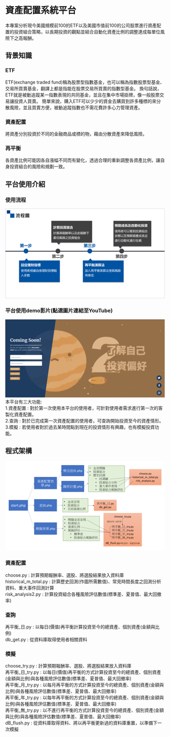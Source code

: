 # 資產配置系統平台
本專案分析現今美國規模前100的ETF以及美國市值前100的公司股票進行資產配置的投資組合策略，以長期投資的觀點並結合自動化資產比例的調整達成每單位風險下之高報酬。

## 背景知識
### ETF
ETF(exchange traded fund)稱為股票型指數基金，也可以稱為指數股票型基金、交易所買賣基金，翻譯上都是指能在股票交易所買賣的指數型基金。
換句話說，ETF就是被動追蹤某一指數表現的共同基金，並且在集中市場掛牌，像一般股票交易讓投資人買賣。
簡單來說，購入ETF可以少少的資金去購買到許多種標的來分散風險，並且買賣方便，被動追蹤指數也不需花費許多心力管理資產。

### 資產配置
將資產分別投資於不同的金融商品或標的物，藉由分散資產來降低風險。

### 再平衡
各資產比例可能因各自漲幅不同而有變化，透過合理的重新調整各資產比例，讓自身投資組合的風險和規劃一致。

## 平台使用介紹
### 使用流程
![image](https://github.com/alia0801/asset-alloation-v2/blob/master/img/%E5%B9%B3%E5%8F%B0%E6%B5%81%E7%A8%8B.png)

### 平台使用demo影片(點選圖片連結至YouTube) 
[![image](https://github.com/alia0801/asset-alloation-v2/blob/master/img/webpage.png)](https://youtu.be/xLpLOp0RFhE)
本平台有三大功能:  
1.資產配置 : 對於第一次使用本平台的使用者，可針對使用者需求進行第一次的客製化資產配置。  
2.查詢 : 對於已完成第一次資產配置的使用者，可查詢開始投資至今的資產情形。  
3.模擬 : 若使用者對於過去某時間點到現在的投資情形有興趣，也有模擬投資功能。 

## 程式架構
![image](https://github.com/alia0801/asset-alloation-v2/blob/master/img/%E8%B3%87%E7%94%A2%E9%85%8D%E7%BD%AE%E7%A8%8B%E5%BC%8F%E6%9E%B6%E6%A7%8B.png)
  
  
### 資產配置  
choose.py : 計算預期報酬率、選股、將選股結果放入資料庫  
historical_m_total.py : 計算歷史回測(作圖所需數值)、常見時間長度之回測分析資料、重大事件回測計算  
risk_analysis2.py : 計算投資組合各種風險評估數值(標準差、夏普值、最大回撤率)  

### 查詢
再平衡_日.py : 以每日(價值)再平衡計算投資至今的總資產、個別資產(金額與比例)  
db_get.py : 從資料庫取得使用者相關資料  

### 模擬
choose_try.py : 計算預期報酬率、選股、將選股結果放入資料庫  
再平衡_日_try.py : 以每日(價值)再平衡的方式計算投資至今的總資產、個別資產(金額與比例)與各種風險評估數值(標準差、夏普值、最大回撤率)  
再平衡_月_try.py : 以每月再平衡的方式計算投資至今的總資產、個別資產(金額與比例)與各種風險評估數值(標準差、夏普值、最大回撤率)  
再平衡_年_try.py : 以每年再平衡的方式計算投資至今的總資產、個別資產(金額與比例)與各種風險評估數值(標準差、夏普值、最大回撤率)  
再平衡_無_try.py : 以不進行再平衡的方式計算投資至今的總資產、個別資產(金額與比例)與各種風險評估數值(標準差、夏普值、最大回撤率)  
dB_flush.py : 從資料庫取得資料、將以再平衡更新過的資料庫重置，以準備下一次模擬  


